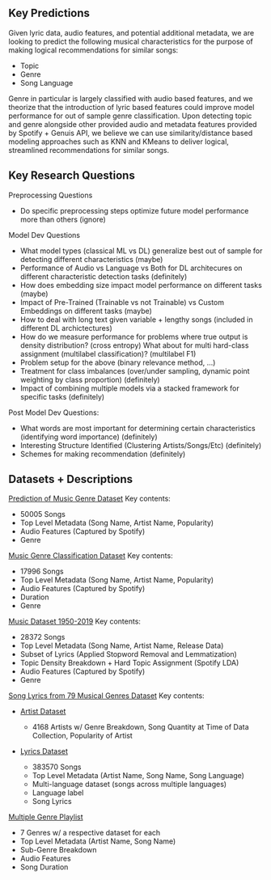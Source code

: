 ## Key Predictions
Given lyric data, audio features, and potential additional metadata, we are looking to predict the following musical characteristics for the purpose of making logical recommendations for similar songs:

- Topic
- Genre
- Song Language

Genre in particular is largely classified with audio based features, and we theorize that the introduction of lyric based features could improve model performance for out of sample genre classification. Upon detecting topic and genre alongside other provided audio and metadata features provided by Spotify + Genuis API, we believe we can use similarity/distance based modeling approaches such as KNN and KMeans to deliver logical, streamlined recommendations for similar songs.

## Key Research Questions
Preprocessing Questions
- Do specific preprocessing steps optimize future model performance more than others (ignore)

Model Dev Questions
- What model types (classical ML vs DL) generalize best out of sample for detecting different characteristics (maybe)
- Performance of Audio vs Language vs Both for DL architecures on different characteristic detection tasks (definitely)
- How does embedding size impact model performance on different tasks (maybe)
- Impact of Pre-Trained (Trainable vs not Trainable) vs Custom Embeddings on different tasks (maybe)
- How to deal with long text given variable + lengthy songs (included in different DL archictectures)
- How do we measure performance for problems where true output is density distribution? (cross entropy) What about for multi hard-class assignment (multilabel classification)? (multilabel F1)
- Problem setup for the above (binary relevance method, ...)
- Treatment for class imbalances (over/under sampling, dynamic point weighting by class proportion) (definitely)
- Impact of combining multiple models via a stacked framework for specific tasks (definitely)

Post Model Dev Questions:
- What words are most important for determining certain characteristics (identifying word importance) (definitely)
- Interesting Structure Identified (Clustering Artists/Songs/Etc) (definitely)
- Schemes for making recommendation (definitely)

## Datasets + Descriptions
[Prediction of Music Genre Dataset](Original_Data/music_genre_audio_features_1.csv) Key contents:
- 50005 Songs
- Top Level Metadata (Song Name, Artist Name, Popularity)
- Audio Features (Captured by Spotify)
- Genre  

[Music Genre Classification Dataset](Original_Data/music_genre_audio_features_2.csv)  Key contents:
- 17996 Songs
- Top Level Metadata (Song Name, Artist Name, Popularity)
- Audio Features (Captured by Spotify)
- Duration
- Genre  

[Music Dataset 1950-2019](Original_Data/audio_topic_lyrics_genre.csv)  Key contents:
- 28372 Songs
- Top Level Metadata (Song Name, Artist Name, Release Data)
- Subset of Lyrics (Applied Stopword Removal and Lemmatization)
- Topic Density Breakdown + Hard Topic Assignment (Spotify LDA)
- Audio Features (Captured by Spotify)
- Genre  

[Song Lyrics from 79 Musical Genres Dataset](Original_Data/lyrics_artist_genre)  Key contents:
- [Artist Dataset](Original_Data/lyrics_artist_genre/artists-data.csv)

    - 4168 Artists w/ Genre Breakdown, Song Quantity at Time of Data Collection, Popularity of Artist
- [Lyrics Dataset](Original_Data/lyrics_artist_genre/lyrics-data.csv)

    - 383570 Songs
    - Top Level Metadata (Artist Name, Song Name, Song Language)
    - Multi-language dataset (songs across multiple languages)
    - Language label
    - Song Lyrics

[Multiple Genre Playlist](Original_Data/multi_genre_playlist)

- 7 Genres w/ a respective dataset for each
- Top Level Metadata (Artist Name, Song Name)
- Sub-Genre Breakdown
- Audio Features
- Song Duration